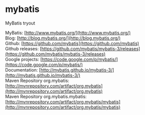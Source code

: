 mybatis
=======

MyBatis tryout

MyBatis: [http://www.mybatis.org/](http://www.mybatis.org/)  
Blog: [http://blog.mybatis.org/](http://blog.mybatis.org/)  
Github: [https://github.com/mybatis](https://github.com/mybatis)  
Github releases: [https://github.com/mybatis/mybatis-3/releases](https://github.com/mybatis/mybatis-3/releases)  
Google projects: [https://code.google.com/p/mybatis/](https://code.google.com/p/mybatis/)  
Documentation: [http://mybatis.github.io/mybatis-3/](http://mybatis.github.io/mybatis-3/)  
Maven Repository org.mybatis: [http://mvnrepository.com/artifact/org.mybatis](http://mvnrepository.com/artifact/org.mybatis)  
Maven Repository org.mybatis.mybatis: [http://mvnrepository.com/artifact/org.mybatis/mybatis](http://mvnrepository.com/artifact/org.mybatis/mybatis)  
